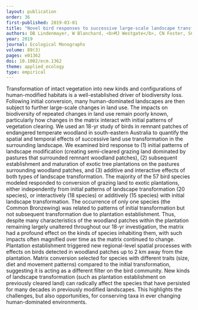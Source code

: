 ```yaml
---
layout: publication
order: 36
first-published: 2019-03-01
title: "Novel bird responses to successive large-scale landscape transformations."
authors: DB Lindenmayer, W Blanchard, <b>MJ Westgate</b>, CN Foster, SC Banks, PS Barton, K Ikin & BC Scheele
year: 2019
journal: Ecological Monographs
volume: 89(3)
pages: e01362
doi: 10.1002/ecm.1362
theme: applied_ecology
type: empirical
---
```

Transformation of intact vegetation into new kinds and configurations of human-modified habitats is a well-established driver of biodiversity loss. Following initial conversion, many human-dominated landscapes are then subject to further large-scale changes in land use. The impacts on biodiversity of repeated changes in land use remain poorly known, particularly how changes in the matrix interact with initial patterns of vegetation clearing. We used an 18-yr study of birds in remnant patches of endangered temperate woodland in south-eastern Australia to quantify the spatial and temporal effects of successive land use transformation in the surrounding landscape. We examined bird response to (1) initial patterns of landscape modification (creating semi-cleared grazing land dominated by pastures that surrounded remnant woodland patches), (2) subsequent establishment and maturation of exotic tree plantations on the pastures surrounding woodland patches, and (3) additive and interactive effects of both types of landscape transformation. The majority of the 57 bird species modeled responded to conversion of grazing land to exotic plantations, either independently from initial patterns of landscape transformation (20 species), or interactively (18 species) or additively (15 species) with initial landscape transformation. The occurrence of only one species (the Common Bronzewing) was related to patterns of initial transformation but not subsequent transformation due to plantation establishment. Thus, despite many characteristics of the woodland patches within the plantation remaining largely unaltered throughout our 18-yr investigation, the matrix had a profound effect on the kinds of species inhabiting them, with such impacts often magnified over time as the matrix continued to change. Plantation establishment triggered new regional-level spatial processes with effects on birds detected in woodland patches up to 2 km away from the plantation. Matrix conversion selected for species with different traits (size, diet and movement patterns) compared to the initial transformation, suggesting it is acting as a different filter on the bird community. New kinds of landscape transformation (such as plantation establishment on previously cleared land) can radically affect the species that have persisted for many decades in previously modified landscapes. This highlights the challenges, but also opportunities, for conserving taxa in ever changing human-dominated environments.